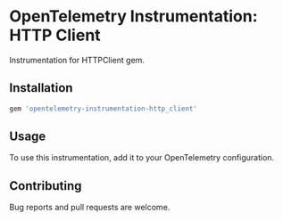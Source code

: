 # OpenTelemetry Instrumentation: HTTP Client

Instrumentation for HTTPClient gem.

## Installation

```ruby
gem 'opentelemetry-instrumentation-http_client'
```

## Usage

To use this instrumentation, add it to your OpenTelemetry configuration.

## Contributing

Bug reports and pull requests are welcome.
